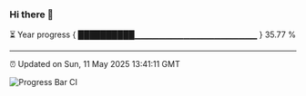 ### Hi there 👋

⏳ Year progress { ██████████▁▁▁▁▁▁▁▁▁▁▁▁▁▁▁▁▁▁▁▁ } 35.77 %

---

⏰ Updated on Sun, 11 May 2025 13:41:11 GMT

![Progress Bar CI](https://github.com/IshwaranRudhara/GIT-ACTION/workflows/Progress%20Bar%20CI/badge.svg)
